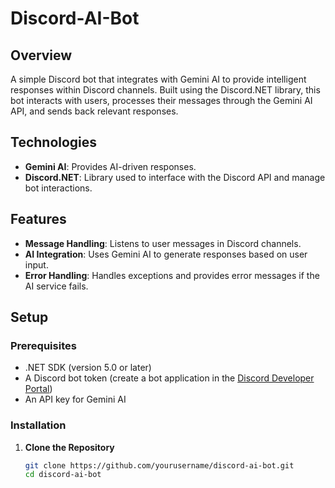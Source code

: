 # Discord-AI-Bot

## Overview

A simple Discord bot that integrates with Gemini AI to provide intelligent responses within Discord channels. Built using the Discord.NET library, this bot interacts with users, processes their messages through the Gemini AI API, and sends back relevant responses.

## Technologies

- **Gemini AI**: Provides AI-driven responses.
- **Discord.NET**: Library used to interface with the Discord API and manage bot interactions.

## Features

- **Message Handling**: Listens to user messages in Discord channels.
- **AI Integration**: Uses Gemini AI to generate responses based on user input.
- **Error Handling**: Handles exceptions and provides error messages if the AI service fails.

## Setup

### Prerequisites

- .NET SDK (version 5.0 or later)
- A Discord bot token (create a bot application in the [Discord Developer Portal](https://discord.com/developers/applications))
- An API key for Gemini AI

### Installation

1. **Clone the Repository**

   ```bash
   git clone https://github.com/yourusername/discord-ai-bot.git
   cd discord-ai-bot
   

